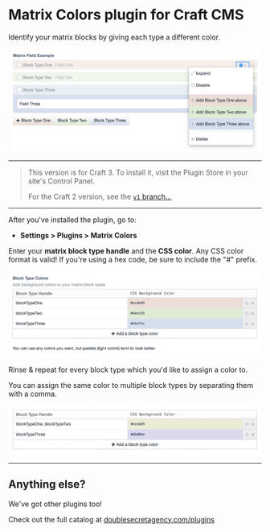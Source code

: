 Matrix Colors plugin for Craft CMS
==================================

Identify your matrix blocks by giving each type a different color.

![](src/resources/img/example-blocks.png)

***

>This version is for Craft 3. To install it, visit the Plugin Store in your site's Control Panel.
>
>For the Craft 2 version, see the [`v1` branch...](https://github.com/doublesecretagency/craft-matrixcolors/tree/v1)

***

After you've installed the plugin, go to:

- **Settings > Plugins > Matrix Colors**

Enter your **matrix block type handle** and the **CSS color**. Any CSS color format is valid! If you're using a hex code, be sure to include the "#" prefix.

![](src/resources/img/example-colors.png)

Rinse & repeat for every block type which you'd like to assign a color to.

You can assign the same color to multiple block types by separating them with a comma.

![](src/resources/img/example-comma-separated.png)

***

## Anything else?

We've got other plugins too!

Check out the full catalog at [doublesecretagency.com/plugins](https://www.doublesecretagency.com/plugins)
